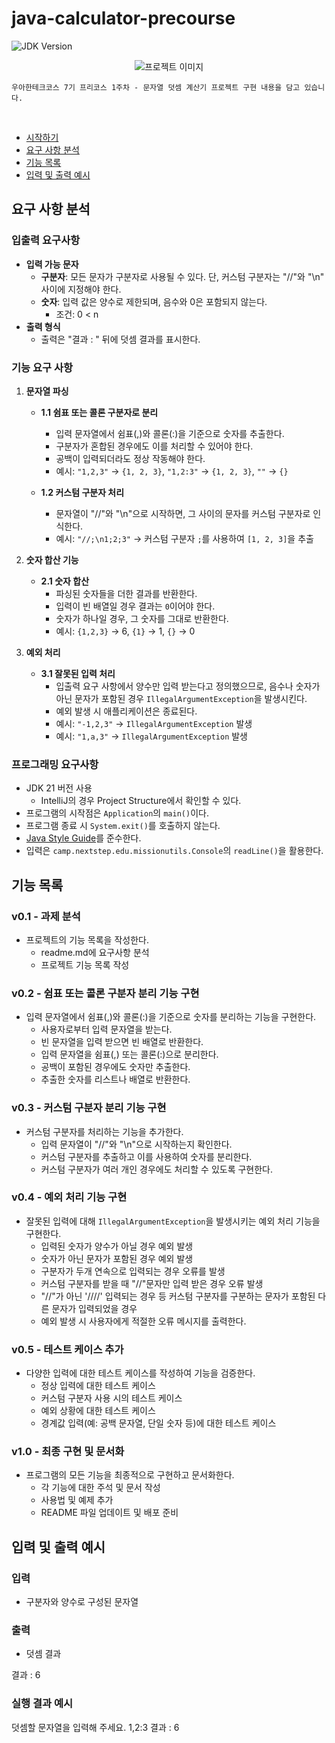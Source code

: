 # java-calculator-precourse

![JDK Version](https://img.shields.io/badge/JDK-21-blue.svg)

<div align="center">
  <img src="https://i.ibb.co/ScdBqFT/logo-light.png" alt="프로젝트 이미지"/>
</div>

```
우아한테크코스 7기 프리코스 1주차 - 문자열 덧셈 계산기 프로젝트 구현 내용을 담고 있습니다.
```


<br>

- [시작하기](#시작하기)
- [요구 사항 분석](#요구-사항-분석)
- [기능 목록](#기능-목록)
- [입력 및 출력 예시](#입력-및-출력-예시)

## 요구 사항 분석

### 입출력 요구사항
- **입력 가능 문자**
    - **구분자**: 모든 문자가 구분자로 사용될 수 있다. 단, 커스텀 구분자는 "//"와 "\n" 사이에 지정해야 한다.
    - **숫자**: 입력 값은 양수로 제한되며, 음수와 0은 포함되지 않는다.
        - 조건: 0 < n
- **출력 형식**
    - 출력은 "결과 : " 뒤에 덧셈 결과를 표시한다.

### 기능 요구 사항
1. **문자열 파싱**
    - **1.1 쉼표 또는 콜론 구분자로 분리**
        - 입력 문자열에서 쉼표(,)와 콜론(:)을 기준으로 숫자를 추출한다.
        - 구분자가 혼합된 경우에도 이를 처리할 수 있어야 한다.
        - 공백이 입력되더라도 정상 작동해야 한다.
        - 예시: `"1,2,3"` → `{1, 2, 3}`, `"1,2:3"` → `{1, 2, 3}`, `""` → `{}`

    - **1.2 커스텀 구분자 처리**
        - 문자열이 "//"와 "\n"으로 시작하면, 그 사이의 문자를 커스텀 구분자로 인식한다.
        - 예시: `"//;\n1;2;3"` → 커스텀 구분자 `;`를 사용하여 `[1, 2, 3]`을 추출

2. **숫자 합산 기능**
    - **2.1 숫자 합산**
        - 파싱된 숫자들을 더한 결과를 반환한다.
        - 입력이 빈 배열일 경우 결과는 `0`이어야 한다.
        - 숫자가 하나일 경우, 그 숫자를 그대로 반환한다.
        - 예시: `{1,2,3}` → 6, `{1}` → 1, `{}` → 0

3. **예외 처리**
    - **3.1 잘못된 입력 처리**
        - 입출력 요구 사항에서 양수만 입력 받는다고 정의했으므로, 음수나 숫자가 아닌 문자가 포함된 경우 `IllegalArgumentException`을 발생시킨다.
        - 예외 발생 시 애플리케이션은 종료된다.
        - 예시: `"-1,2,3"` → `IllegalArgumentException` 발생
        - 예시: `"1,a,3"` → `IllegalArgumentException` 발생

### 프로그래밍 요구사항
- JDK 21 버전 사용
    - IntelliJ의 경우 Project Structure에서 확인할 수 있다.
- 프로그램의 시작점은 `Application`의 `main()`이다.
- 프로그램 종료 시 `System.exit()`를 호출하지 않는다.
- [Java Style Guide](https://github.com/woowacourse/woowacourse-docs/blob/main/styleguide/java)를 준수한다.
- 입력은 `camp.nextstep.edu.missionutils.Console`의 `readLine()`을 활용한다.

## 기능 목록
### v0.1 - 과제 분석
- 프로젝트의 기능 목록을 작성한다.
    - readme.md에 요구사항 분석
    - 프로젝트 기능 목록 작성

### v0.2 - 쉼표 또는 콜론 구분자 분리 기능 구현
- 입력 문자열에서 쉼표(,)와 콜론(:)을 기준으로 숫자를 분리하는 기능을 구현한다.
    - 사용자로부터 입력 문자열을 받는다.
    - 빈 문자열을 입력 받으면 빈 배열로 반환한다.
    - 입력 문자열을 쉼표(,) 또는 콜론(:)으로 분리한다.
    - 공백이 포함된 경우에도 숫자만 추출한다.
    - 추출한 숫자를 리스트나 배열로 반환한다.

### v0.3 - 커스텀 구분자 분리 기능 구현
- 커스텀 구분자를 처리하는 기능을 추가한다.
    - 입력 문자열이 "//"와 "\n"으로 시작하는지 확인한다.
    - 커스텀 구분자를 추출하고 이를 사용하여 숫자를 분리한다.
    - 커스텀 구분자가 여러 개인 경우에도 처리할 수 있도록 구현한다.

### v0.4 - 예외 처리 기능 구현
- 잘못된 입력에 대해 `IllegalArgumentException`을 발생시키는 예외 처리 기능을 구현한다.
    - 입력된 숫자가 양수가 아닐 경우 예외 발생
    - 숫자가 아닌 문자가 포함된 경우 예외 발생
    - 구분자가 두개 연속으로 입력되는 경우 오류를 발생
    - 커스텀 구분자를 받을 때 "//"문자만 입력 받은 경우 오류 발생
    - "//"가 아닌 '////' 입력되는 경우 등 커스텀 구분자를 구분하는 문자가 포함된 다른 문자가 입력되었을 경우
    - 예외 발생 시 사용자에게 적절한 오류 메시지를 출력한다.

### v0.5 - 테스트 케이스 추가
- 다양한 입력에 대한 테스트 케이스를 작성하여 기능을 검증한다.
    - 정상 입력에 대한 테스트 케이스
    - 커스텀 구분자 사용 시의 테스트 케이스
    - 예외 상황에 대한 테스트 케이스
    - 경계값 입력(예: 공백 문자열, 단일 숫자 등)에 대한 테스트 케이스

### v1.0 - 최종 구현 및 문서화
- 프로그램의 모든 기능을 최종적으로 구현하고 문서화한다.
    - 각 기능에 대한 주석 및 문서 작성
    - 사용법 및 예제 추가
    - README 파일 업데이트 및 배포 준비


## 입력 및 출력 예시

### **입력**

- 구분자와 양수로 구성된 문자열

### **출력**

- 덧셈 결과

결과 : 6


### **실행 결과 예시**

덧셈할 문자열을 입력해 주세요.
1,2:3
결과 : 6

